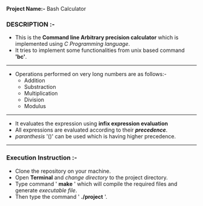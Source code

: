 **Project Name:-** Bash Calculator

### DESCRIPTION :-  

  * This is the **Command line Arbitrary precision calculator** which is implemented using _C Programming language_.
  * It tries to implement some functionalities from unix based command **'bc'**.
  ---
  * Operations performed on very long numbers are as follows:-
    * Addition
    * Substraction
    * Multiplication
    * Division
    * Modulus  
  ---
  * It evaluates the expression using **infix expression evaluation**
  * All expressions are evaluated according to their **_precedence_**.
  * _paranthesis_ '()' can be used which is having higher precedence.  
  
  ---
  
### Execution Instruction :-  

 * Clone the repository on your machine.
 * Open **Terminal** and _change directory_ to the project directory.  
 * Type command ' **make** ' which will compile the required files and generate _executable file_.  
 * Then type the command ' **./project** '. 
